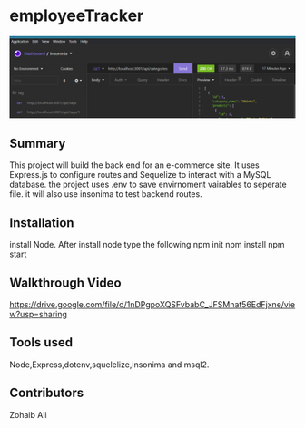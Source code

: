 # employeeTracker

![Screenshot](insomnia.PNG)

## Summary  

This project will build the back end for an e-commerce site. It uses Express.js to configure routes and Sequelize to interact with a MySQL database. the project uses .env to save envirnoment vairables to seperate file. it will also use insonima to test backend routes.

## Installation

install Node. After install node type the following
npm init
npm install
npm start

## Walkthrough Video

https://drive.google.com/file/d/1nDPgpoXQSFvbabC_JFSMnat56EdFjxne/view?usp=sharing

## Tools used

Node,Express,dotenv,squelelize,insonima and msql2.

## Contributors

Zohaib Ali
